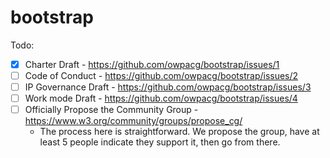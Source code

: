 # bootstrap

Todo:

* [x] Charter Draft - https://github.com/owpacg/bootstrap/issues/1
* [ ] Code of Conduct - https://github.com/owpacg/bootstrap/issues/2
* [ ] IP Governance Draft - https://github.com/owpacg/bootstrap/issues/3
* [ ] Work mode Draft - https://github.com/owpacg/bootstrap/issues/4
* [ ] Officially Propose the Community Group - https://www.w3.org/community/groups/propose_cg/
  * The process here is straightforward. We propose the group, have at least 5 people indicate they support it, then go from there.
 
